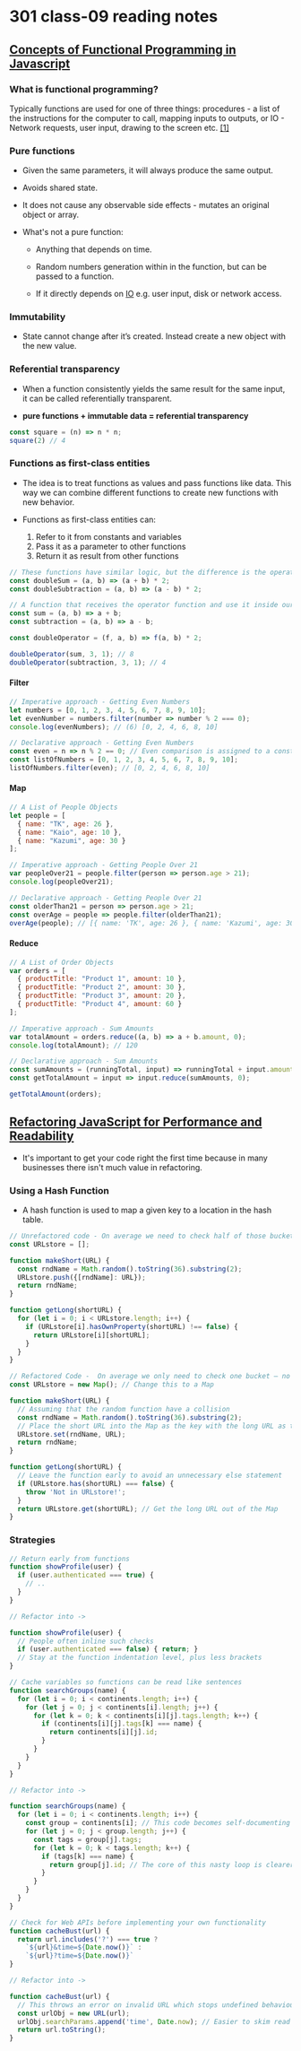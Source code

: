 # 301 class-09 reading notes

## [Concepts of Functional Programming in Javascript](https://medium.com/the-renaissance-developer/concepts-of-functional-programming-in-javascript-6bc84220d2aa)

### What is functional programming?

Typically functions are used for one of three things: procedures - a list of the instructions for the computer to call, mapping inputs to outputs, or IO - Network requests, user input, drawing to the screen etc. [[1]](https://medium.com/javascript-scene/master-the-javascript-interview-what-is-a-pure-function-d1c076bec976)

### Pure functions

* Given the same parameters, it will always produce the same output.

* Avoids shared state.

* It does not cause any observable side effects - mutates an original object or array.

* What's not a pure function:
  
  * Anything that depends on time.

  * Random numbers generation within in the function, but can be passed to a function.

  * If it directly depends on [IO]( https://en.wikipedia.org/wiki/Input/output "Communication between an information processing system, such as a computer, and the outside world") e.g. user input, disk or network access.

### Immutability

* State cannot change after it’s created. Instead create a new object with the new value.

### Referential transparency

* When a function consistently yields the same result for the same input, it can be called referentially transparent.

* <b>pure functions + immutable data = referential transparency</b>

```JavaScript
const square = (n) => n * n;
square(2) // 4
```

### Functions as first-class entities

* The idea is to treat functions as values and pass functions like data. This way we can combine different functions to create new functions with new behavior.

* Functions as first-class entities can:

  1. Refer to it from constants and variables
  2. Pass it as a parameter to other functions
  3. Return it as result from other functions

```JavaScript
// These functions have similar logic, but the difference is the operators
const doubleSum = (a, b) => (a + b) * 2;
const doubleSubtraction = (a, b) => (a - b) * 2;

// A function that receives the operator function and use it inside our function.
const sum = (a, b) => a + b;
const subtraction = (a, b) => a - b;

const doubleOperator = (f, a, b) => f(a, b) * 2;

doubleOperator(sum, 3, 1); // 8
doubleOperator(subtraction, 3, 1); // 4

```

#### <b>Filter</b>

```JavaScript
// Imperative approach - Getting Even Numbers
let numbers = [0, 1, 2, 3, 4, 5, 6, 7, 8, 9, 10];
let evenNumber = numbers.filter(number => number % 2 === 0);
console.log(evenNumbers); // (6) [0, 2, 4, 6, 8, 10]

// Declarative approach - Getting Even Numbers
const even = n => n % 2 == 0; // Even comparison is assigned to a constant
const listOfNumbers = [0, 1, 2, 3, 4, 5, 6, 7, 8, 9, 10];
listOfNumbers.filter(even); // [0, 2, 4, 6, 8, 10]
```

#### <b>Map</b>

```JavaScript
// A List of People Objects
let people = [
  { name: "TK", age: 26 },
  { name: "Kaio", age: 10 },
  { name: "Kazumi", age: 30 }
];

// Imperative approach - Getting People Over 21
var peopleOver21 = people.filter(person => person.age > 21);
console.log(peopleOver21);

// Declarative approach - Getting People Over 21
const olderThan21 = person => person.age > 21;
const overAge = people => people.filter(olderThan21);
overAge(people); // [{ name: 'TK', age: 26 }, { name: 'Kazumi', age: 30 }]
```

#### <b>Reduce</b>

```JavaScript
// A List of Order Objects
var orders = [
  { productTitle: "Product 1", amount: 10 },
  { productTitle: "Product 2", amount: 30 },
  { productTitle: "Product 3", amount: 20 },
  { productTitle: "Product 4", amount: 60 }
];

// Imperative approach - Sum Amounts
var totalAmount = orders.reduce((a, b) => a + b.amount, 0);
console.log(totalAmount); // 120

// Declarative approach - Sum Amounts
const sumAmounts = (runningTotal, input) => runningTotal + input.amount;
const getTotalAmount = input => input.reduce(sumAmounts, 0);

getTotalAmount(orders);
```

## [Refactoring JavaScript for Performance and Readability](https://dev.to/healeycodes/refactoring-javascript-for-performance-and-readability-with-examples-1hec)

* It's important to get your code right the first time because in many businesses there isn't much value in refactoring.

### Using a Hash Function

* A hash function is used to map a given key to a location in the hash table.

```JavaScript
// Unrefactored code - On average we need to check half of those buckets before we find the correct short URL
const URLstore = [];

function makeShort(URL) {
  const rndName = Math.random().toString(36).substring(2);
  URLstore.push({[rndName]: URL});
  return rndName;
}

function getLong(shortURL) {
  for (let i = 0; i < URLstore.length; i++) {
    if (URLstore[i].hasOwnProperty(shortURL) !== false) {
      return URLstore[i][shortURL];
    }
  }
}

// Refactored Code -  On average we only need to check one bucket — no matter how many total buckets there are!
const URLstore = new Map(); // Change this to a Map

function makeShort(URL) {
  // Assuming that the random function have a collision
  const rndName = Math.random().toString(36).substring(2);
  // Place the short URL into the Map as the key with the long URL as the value
  URLstore.set(rndName, URL);
  return rndName;
}

function getLong(shortURL) {
  // Leave the function early to avoid an unnecessary else statement
  if (URLstore.has(shortURL) === false) {
    throw 'Not in URLstore!';
  }
  return URLstore.get(shortURL); // Get the long URL out of the Map
}
```

### Strategies

```JavaScript
// Return early from functions
function showProfile(user) {
  if (user.authenticated === true) {
    // ..
  }
}

// Refactor into ->

function showProfile(user) {
  // People often inline such checks
  if (user.authenticated === false) { return; }
  // Stay at the function indentation level, plus less brackets
}
```

```JavaScript
// Cache variables so functions can be read like sentences
function searchGroups(name) {
  for (let i = 0; i < continents.length; i++) {
    for (let j = 0; j < continents[i].length; j++) {
      for (let k = 0; k < continents[i][j].tags.length; k++) {
        if (continents[i][j].tags[k] === name) {
          return continents[i][j].id;
        }
      }
    }
  }
}

// Refactor into ->

function searchGroups(name) {
  for (let i = 0; i < continents.length; i++) {
    const group = continents[i]; // This code becomes self-documenting
    for (let j = 0; j < group.length; j++) {
      const tags = group[j].tags;
      for (let k = 0; k < tags.length; k++) {
        if (tags[k] === name) {
          return group[j].id; // The core of this nasty loop is clearer to read
        }
      }
    }
  }
}

```

```JavaScript
// Check for Web APIs before implementing your own functionality
function cacheBust(url) {
  return url.includes('?') === true ?
    `${url}&time=${Date.now()}` :
    `${url}?time=${Date.now()}`
}

// Refactor into ->

function cacheBust(url) {
  // This throws an error on invalid URL which stops undefined behaviour
  const urlObj = new URL(url);
  urlObj.searchParams.append('time', Date.now); // Easier to skim read
  return url.toString();
}
```

